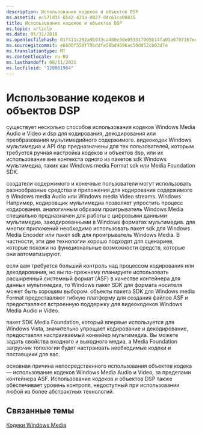 ```yaml
---
description: Использование кодеков и объектов DSP
ms.assetid: ec571d31-6542-421a-8027-d4c61ce00035
title: Использование кодеков и объектов DSP
ms.topic: article
ms.date: 05/31/2018
ms.openlocfilehash: 01f411c292a9b933ca480e3de053317005b14fa03a0f073b7ecfd3b67f3c4d02
ms.sourcegitcommit: e6600f550f79bddfe58bd4696ac50dd52cb03d7e
ms.translationtype: MT
ms.contentlocale: ru-RU
ms.lasthandoff: 08/11/2021
ms.locfileid: "120061964"
---
```

# <a name="using-the-codec-and-dsp-objects"></a>Использование кодеков и объектов DSP

существует несколько способов использования кодеков Windows Media Audio и Video и dsp для кодирования, декодирования или преобразования мультимедийного содержимого. видеокодек Windows мультимедиа и API dsp предназначены для тех пользователей, которым требуется ручная настройка кодеков и объектов dsp, или их использование вне контекста одного из пакетов sdk Windows мультимедиа, таких как Windows media Format sdk или Media Foundation SDK.

создатели содержимого и конечные пользователи могут использовать разнообразные средства и приложения для кодирования содержимого в Windows media Audio или Windows media Video streams. Windows Например, кодировщик мультимедиа позволяет упростить процесс кодирования. аналогичным образом проигрыватель Windows Media специально предназначен для работы с цифровыми данными мультимедиа, закодированными в Windows форматах мультимедиа. для многих приложений необходимо использовать пакет sdk для Windows Media Encoder или пакет sdk для проигрыватель Windows Media. В частности, эти две технологии хорошо подходят для сценариев, которые похожи на функциональные возможности средств, которые они автоматизируют.

если вам требуется больший контроль над процессом кодирования или декодирования, но вы по-прежнему планируете использовать расширенный системный формат (ASF) в качестве контейнера для данных мультимедиа, то Windows пакет SDK для формата носителя может быть хорошим выбором. объекты пакета SDK для Windows media Format предоставляют гибкую платформу для создания файлов ASF и предоставляют встроенную поддержку для видеокодеков Windows Media Audio и Video.

пакет SDK Media Foundation, который впервые используется для Windows Vista, значительно упрощает кодирование и декодирование, предоставляя настраиваемый конвейер мультимедиа. Вы можете задать свойства входного и выходного медиа, а Media Foundation загрузчик топологии будет настраивать необходимые кодеки и поставщики для вас.

основная причина непосредственного использования объектов кодека — использование кодеков Windows Media Audio и Video, за пределами контейнера ASF. Использование кодеков и объектов DSP также обеспечивает уровень контроля, недоступный при использовании любой из более абстрактных технологий.

## <a name="related-topics"></a>Связанные темы

<dl> <dt>

[Кодеки Windows Media](windows-media-codecs.md)
</dt> </dl>

 

 



